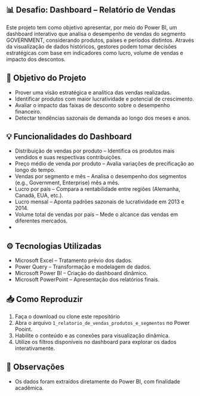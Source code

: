 ## 📊 Desafio: Dashboard – Relatório de Vendas
Este projeto tem como objetivo apresentar, por meio do Power BI, um dashboard interativo que analisa o desempenho de vendas do segmento GOVERNMENT, considerando produtos, países e períodos distintos. Através da visualização de dados históricos, gestores podem tomar decisões estratégicas com base em indicadores como lucro, volume de vendas e impacto dos descontos.

## 🎯 Objetivo do Projeto
- Prover uma visão estratégica e analítica das vendas realizadas.
- Identificar produtos com maior lucratividade e potencial de crescimento.
- Avaliar o impacto das faixas de desconto sobre o desempenho financeiro.
- Detectar tendências sazonais de demanda ao longo dos meses e anos.  

## 💡 Funcionalidades do Dashboard
- Distribuição de vendas por produto – Identifica os produtos mais vendidos e suas respectivas contribuições.
- Preço médio de venda por produto – Avalia variações de precificação ao longo do tempo.
- Vendas por segmento e mês – Analisa o desempenho dos segmentos (e.g., Government, Enterprise) mês a mês.
- Lucro por país – Compara a rentabilidade entre regiões (Alemanha, Canadá, EUA, etc.).
- Lucro mensal – Aponta padrões sazonais de lucratividade em 2013 e 2014.
- Volume total de vendas por país – Mede o alcance das vendas em diferentes mercados.
- 
## ⚙️ Tecnologias Utilizadas
  - Microsoft Excel – Tratamento prévio dos dados.
  - Power Query – Transformação e modelagem de dados.
  - Microsoft Power BI – Criação do dashboard dinâmico.
  - Microsoft PowerPoint – Apresentação dos relatórios finais.

## 📥 Como Reproduzir
  1. Faça o download ou clone este repositório
  2. Abra o arquivo `1_relatorio_de_vendas_produtos_e_segmentos` no Power Pooint.
  3. Habilite o conteúdo e as conexões para visualização dinâmica.
  4. Utilize os filtros disponíveis no dashboard para explorar os dados interativamente.

## 📌 Observações
  - Os dados foram extraídos diretamente do Power BI, com finalidade acadêmica. 
